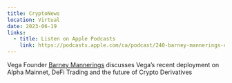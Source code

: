```yaml
---
title: CryptoNews
location: Virtual
date: 2023-06-19
links:
  - title: Listen on Apple Podcasts
    link: https://podcasts.apple.com/ca/podcast/240-barney-mannerings-co-founder-of-vega-protocol-on/id1559291408?i=1000617520017
---
```


Vega Founder <a href="https://twitter.com/barnabee" target="_blank">Barney Mannerings</a> discusses Vega’s recent deployment on Alpha Mainnet, DeFi Trading and the future of Crypto Derivatives

